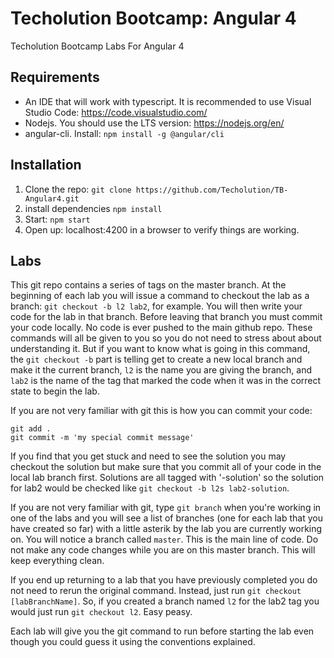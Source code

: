 # Techolution Bootcamp: Angular 4
Techolution Bootcamp Labs For Angular 4
## Requirements
- An IDE that will work with typescript.  It is recommended to use Visual Studio Code: https://code.visualstudio.com/
- Nodejs.  You should use the LTS version: https://nodejs.org/en/
- angular-cli. Install: `npm install -g @angular/cli`
## Installation
1. Clone the repo: `git clone https://github.com/Techolution/TB-Angular4.git`
2. install dependencies `npm install`
3. Start: `npm start`
4. Open up: localhost:4200 in a browser to verify things are working.

## Labs
This git repo contains a series of tags on the master branch.  At the beginning of each lab you will issue a command to checkout the lab as a branch: `git checkout -b l2 lab2`, for example.  You will then write your code for the lab in that branch. Before leaving that branch you must commit your code locally.  No code is ever pushed to the main github repo. These commands will all be given to you so you do not need to stress about about understanding it.  But if you want to know what is going in this command, the `git checkout -b` part is telling get to create a new local branch and make it the current branch, `l2` is the name you are giving the branch, and `lab2` is the name of the tag that marked the code when it was in the correct state to begin the lab.

If you are not very familiar with git this is how you can commit your code: 

```
git add .
git commit -m 'my special commit message'
```

If you find that you get stuck and need to see the solution you may checkout the solution but make sure that you commit all of your code in the local lab branch first. Solutions are all tagged with '-solution' so the solution for lab2 would be checked like `git checkout -b l2s lab2-solution`.

If you are not very familiar with git, type `git branch` when you're working in one of the labs and you will see a list of branches (one for each lab that you have created so far) with a little asterik by the lab you are currently working on. You will notice a branch called `master`.  This is the main line of code.  Do not make any code changes while you are on this master branch. This will keep everything clean.

If you end up returning to a lab that you have previously completed you do not need to rerun the original command.  Instead, just run `git checkout [labBranchName]`.  So, if you created a branch named `l2` for the lab2 tag you would just run `git checkout l2`.  Easy peasy. 

Each lab will give you the git command to run before starting the lab even though you could guess it using the conventions explained.
